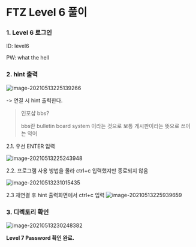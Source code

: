 # FTZ Level 6 풀이

### 1. Level 6 로그인

ID: level6

PW: what the hell



### 2. hint 출력

![image-20210513225139266](https://user-images.githubusercontent.com/47252423/118142185-1ac82700-b445-11eb-864a-d220a260e9ce.png)

-> 연결 시 hint 출력한다.

> 인포샵 bbs?
>
> bbs란 bulletin board system 이라는 것으로 보통 게시판이라는 뜻으로 쓰이는 약어

2.1. 우선 ENTER 입력

![image-20210513225243948](https://user-images.githubusercontent.com/47252423/118142241-26b3e900-b445-11eb-8b63-2c75044d71d9.png)

2.2. 프로그램 사용 방법을 몰라 ctrl+c 입력했지만 종료되지 않음 

![image-20210513231015435](https://user-images.githubusercontent.com/47252423/118142253-29aed980-b445-11eb-97c7-86f215c8847b.png)

2.3 재연결 후 hint 출력화면에서 ctrl+c 입력
![image-20210513225939659](https://user-images.githubusercontent.com/47252423/118142282-303d5100-b445-11eb-8c18-c7f073d2b6fd.png)



### 3. **디렉토리 확인**

![image-20210513230248382](https://user-images.githubusercontent.com/47252423/118142311-36cbc880-b445-11eb-8ad9-0c4371986d23.png)



**Level 7 Password 확인 완료.**

